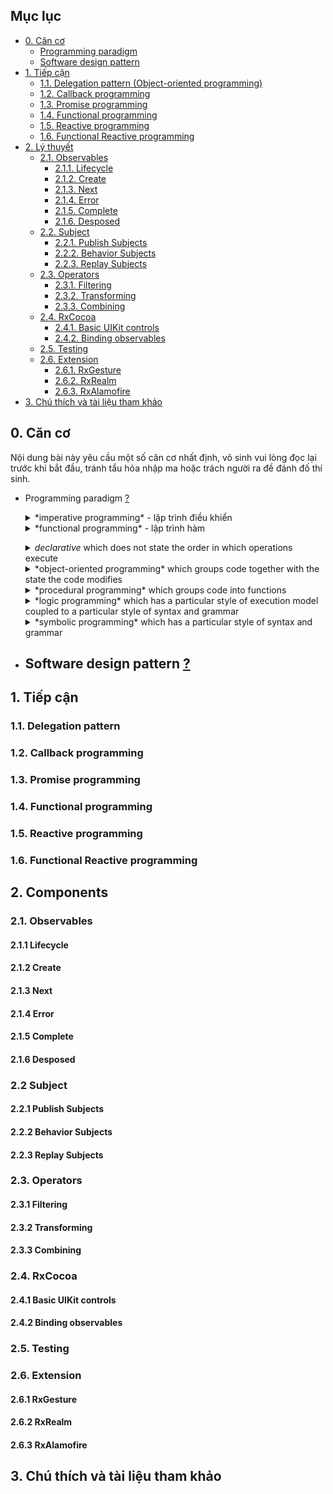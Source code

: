 ## Mục lục

- [0. Căn cơ](#prequensites)
    - [Programming paradigm](#programming-paradigm)
    - [Software design pattern](#software-design-pattern)
- [1. Tiếp cận](#1-approach)
  * [1.1. Delegation pattern (Object-oriented programming)](#11-delegation-pattern)
  * [1.2. Callback programming](#12-callback-programming)
  * [1.3. Promise programming](#13-promise-programming)
  * [1.4. Functional programming](#14-functional-programming)
  * [1.5. Reactive programming](#15-reactive-programming)
  * [1.6. Functional Reactive programming](#16-reactive-functional-programming)
- [2. Lý thuyết](#2-theory)
    * [2.1. Observables](#21-observables)
        + [2.1.1. Lifecycle](#211-lifecycle)
        + [2.1.2. Create](#212-create)
        + [2.1.3. Next](#213-next)
        + [2.1.4. Error](#214-error)
        + [2.1.5. Complete](#215-complete)
        + [2.1.6. Desposed](#216-desposed)
  * [2.2. Subject](#22-subject)
    + [2.2.1. Publish Subjects](#221-publish-subjects)
    + [2.2.2. Behavior Subjects](#222-behavior-subjects)
    + [2.2.3. Replay Subjects](#223-replay-subjects)
  * [2.3. Operators](#23-operators)
    + [2.3.1. Filtering](#231-filtering)
    + [2.3.2. Transforming](#232-transforming)
    + [2.3.3. Combining](#233-combining)
  * [2.4. RxCocoa](#24-rxcocoa)
    + [2.4.1. Basic UIKit controls](#241-basic-uikit-controls)
    + [2.4.2. Binding observables](#242-binding-observables)
  * [2.5. Testing](#25-testing)
  * [2.6. Extension](#26-extension)
    + [2.6.1. RxGesture](#261-rxgesture)
    + [2.6.2. RxRealm](#262-rxrealm)
    + [2.6.3. RxAlamofire](#263-rxalamofire)
- [3. Chú thích và tài liệu tham khảo](#notes-and-references)


## 0. Căn cơ

Nội dung bài này yêu cầu một số căn cơ nhất định, võ sinh vui lòng đọc lại trước khi bắt đầu, tránh tẩu hỏa nhập ma hoặc trách người ra đề đánh đố thí sinh.

- Programming paradigm [?](https://en.wikipedia.org/wiki/Programming_paradigm)
    <details><summary>*imperative programming* - lập trình điều khiển</summary>
    Mẫu hình lập trình sử dụng câu lệnh để thay đổi trạng thái của chương trình.
    
    ```swift
    func fib(_ n: Int) -> Int {
        guard n > 1 else return n
        let a = 1
        let b = 1
        var c = 0
        for i in 1..<n {
            c = a + b
            a = b
            b = c
        }
        return c
    }
    ```
    </details>
    
    <details><summary>*functional programming* - lập trình hàm</summary>
    - Lập trình hàm nhấn mạnh việc ứng dụng hàm số / hàm dựng sẵn, trái với phong cách lập trình mệnh lệnh, nhấn mạnh vào sự thay đổi trạng thái.
    - Nguyên tắc của *functional programming*  là không thay đổi / duy trì ảnh hưởng đến trạng thái bên ngoài scope của nó (side effect).
    - *Functional programming* là một dạng của *declarative programming*.
    
    ```swift
    func fib(_ n: Int) -> Int {
        guard n > 1 else return n
        return fib(n-1) + fib(n-2)
    }
    ```
    </details>
    
    <a name="declarative-programming"></a><details><summary>*declarative* which does not state the order in which operations execute</summary>
    </details>
    
    <details><summary>*object-oriented programming* which groups code together with the state the code modifies</summary>
    </details>
    
    <details><summary>*procedural programming* which groups code into functions</summary>
    </details>
    
    <details><summary>*logic programming* which has a particular style of execution model coupled to a particular style of syntax and grammar</summary>
    </details>
    
    <details><summary>*symbolic programming* which has a particular style of syntax and grammar</summary>
    </details>

- Software design pattern [?](https://en.wikipedia.org/wiki/Software_design_pattern)
    - 

## 1. Tiếp cận<a name="approach"></a>

### 1.1. Delegation pattern

### 1.2. Callback programming

### 1.3. Promise programming

### 1.4. Functional programming

### 1.5. Reactive programming

### 1.6. Functional Reactive programming


## 2. Components<a name="components"></a>


### 2.1. Observables

#### 2.1.1 Lifecycle

#### 2.1.2 Create

#### 2.1.3 Next

#### 2.1.4 Error

#### 2.1.5 Complete

#### 2.1.6 Desposed


### 2.2 Subject

#### 2.2.1 Publish Subjects

#### 2.2.2 Behavior Subjects

#### 2.2.3 Replay Subjects


### 2.3. Operators

#### 2.3.1 Filtering

#### 2.3.2 Transforming

#### 2.3.3 Combining


### 2.4. RxCocoa

#### 2.4.1 Basic UIKit controls

#### 2.4.2 Binding observables


### 2.5. Testing


### 2.6. Extension

#### 2.6.1 RxGesture

#### 2.6.2 RxRealm

#### 2.6.3 RxAlamofire


## 3. Chú thích và tài liệu tham khảo<a name="notes-and-references"></a>
